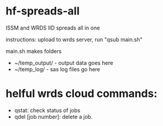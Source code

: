 # hf-spreads-all
 ISSM and WRDS IID spreads all in one
 
instructions: upload to wrds server, run "qsub main.sh"

main.sh makes folders
* ~/temp_output/ - output data goes here
* ~/temp_log/ - sas log files go here	

# helful wrds cloud commands:
* qstat: check status of jobs
* qdel [job number]: delete a job.
	
